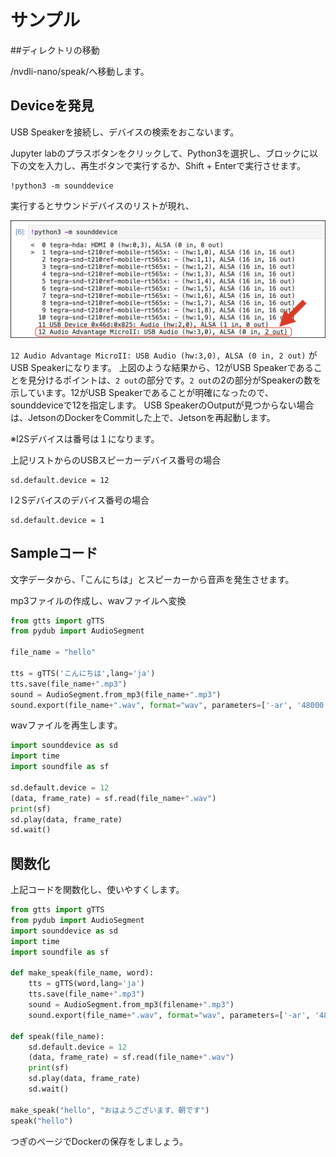 # サンプル

##ディレクトリの移動

/nvdli-nano/speak/へ移動します。

## Deviceを発見

USB Speakerを接続し、デバイスの検索をおこないます。

Jupyter labのプラスボタンをクリックして、Python3を選択し、ブロックに以下の文を入力し、再生ボタンで実行するか、Shift + Enterで実行させます。

```
!python3 -m sounddevice
```

実行するとサウンドデバイスのリストが現れ、

![](./img/sd01.jpg)

`12 Audio Advantage MicroII: USB Audio (hw:3,0), ALSA (0 in, 2 out)` がUSB Speakerになります。
上図のような結果から、12がUSB Speakerであることを見分けるポイントは、`2 out`の部分です。`2 out`の2の部分がSpeakerの数を示しています。12がUSB Speakerであることが明確になったので、sounddeviceで12を指定します。
USB SpeakerのOutputが見つからない場合は、JetsonのDockerをCommitした上で、Jetsonを再起動します。

※I2Sデバイスは番号は１になります。

上記リストからのUSBスピーカーデバイス番号の場合

```
sd.default.device = 12
```

I２Sデバイスのデバイス番号の場合

```
sd.default.device = 1
```

## Sampleコード

文字データから、「こんにちは」とスピーカーから音声を発生させます。

mp3ファイルの作成し、wavファイルへ変換

```Python
from gtts import gTTS
from pydub import AudioSegment

file_name = "hello"

tts = gTTS('こんにちは',lang='ja')
tts.save(file_name+".mp3")
sound = AudioSegment.from_mp3(file_name+".mp3")
sound.export(file_name+".wav", format="wav", parameters=['-ar', '48000'])
```

wavファイルを再生します。

```Python
import sounddevice as sd
import time
import soundfile as sf

sd.default.device = 12
(data, frame_rate) = sf.read(file_name+".wav")
print(sf)
sd.play(data, frame_rate)
sd.wait()
```

## 関数化

上記コードを関数化し、使いやすくします。

```Python
from gtts import gTTS
from pydub import AudioSegment
import sounddevice as sd
import time
import soundfile as sf

def make_speak(file_name, word):
    tts = gTTS(word,lang='ja')
    tts.save(file_name+".mp3")
    sound = AudioSegment.from_mp3(filename+".mp3")
    sound.export(file_name+".wav", format="wav", parameters=['-ar', '48000'])

def speak(file_name):
    sd.default.device = 12
    (data, frame_rate) = sf.read(file_name+".wav")
    print(sf)
    sd.play(data, frame_rate)
    sd.wait()

make_speak("hello", "おはようございます、朝です")
speak("hello")
```

つぎのページでDockerの保存をしましょう。
